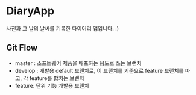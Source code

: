 # DiaryApp
사진과 그 날의 날씨를 기록한 다이어리 앱입니다. :)

## Git Flow
- master : 소프트웨어 제품을 배포하는 용도로 쓰는 브랜치
- develop : 개발용 default 브랜치로, 이 브랜치를 기준으로 feature 브랜치를 따고, 각 feature를 합치는 브랜치
- feature: 단위 기능 개발용 브랜치

